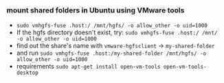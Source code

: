 ### mount shared folders in Ubuntu using VMware tools

- `sudo vmhgfs-fuse .host:/ /mnt/hgfs/ -o allow_other -o uid=1000`
- If the hgfs directory doesn't exist, try: `sudo vmhgfs-fuse .host:/ /mnt/ -o allow_other -o uid=1000`
- find out the share's name with `vmware-hgfsclient` -> `my-shared-folder`
- and run `sudo vmhgfs-fuse .host:/my-shared-folder /mnt/hgfs/ -o allow_other -o uid=1000`
- requirements `sudo apt-get install open-vm-tools open-vm-tools-desktop`

